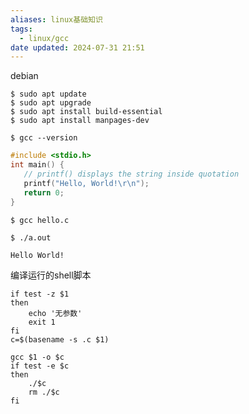 ```yaml
---
aliases: linux基础知识
tags:
  - linux/gcc
date updated: 2024-07-31 21:51
---
```


debian

```shell
$ sudo apt update
$ sudo apt upgrade
$ sudo apt install build-essential
$ sudo apt install manpages-dev

$ gcc --version

```

```c
#include <stdio.h>
int main() {
   // printf() displays the string inside quotation
   printf("Hello, World!\r\n");
   return 0;
}
```

```shell
$ gcc hello.c

$ ./a.out

Hello World!
```


编译运行的shell脚本

```shell
if test -z $1
then
	echo '无参数'
	exit 1
fi
c=$(basename -s .c $1)

gcc $1 -o $c
if test -e $c 
then
	./$c
	rm ./$c
fi
```